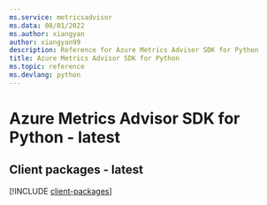```yaml
---
ms.service: metricsadvisor
ms.data: 08/01/2022
ms.author: xiangyan
author: xiangyan99
description: Reference for Azure Metrics Advisor SDK for Python
title: Azure Metrics Advisor SDK for Python
ms.topic: reference
ms.devlang: python
---
```

# Azure Metrics Advisor SDK for Python - latest

## Client packages - latest
[!INCLUDE [client-packages](metrics-advisor-client-index.md)]